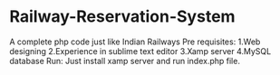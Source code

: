 # Railway-Reservation-System
A complete php code just like Indian Railways
Pre requisites:
  1.Web designing
  2.Experience in sublime text editor
  3.Xamp server
  4.MySQL database
Run:
  Just install xamp server and run index.php file.

